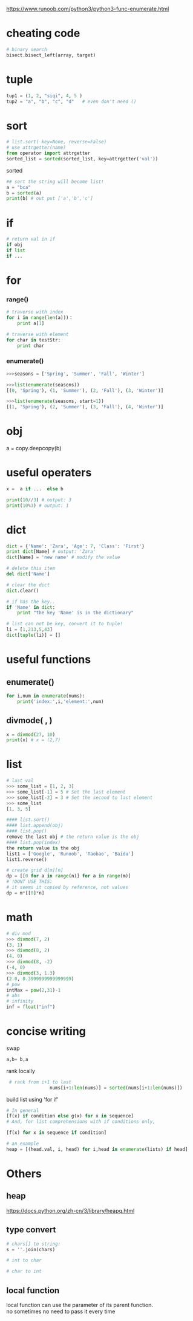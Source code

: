 
https://www.runoob.com/python3/python3-func-enumerate.html
# cheating code
```py
# binary search
bisect.bisect_left(array, target)
```
# tuple
```python
tup1 = (1, 2, "siqi", 4, 5 )
tup2 = "a", "b", "c", "d"   # even don't need ()
```
# sort
```python
# list.sort( key=None, reverse=False)
# use attrgetter(name)
from operator import attrgetter
sorted_list = sorted(sorted_list, key=attrgetter('val'))
```

sorted
```py
## sort the string will become list!
a = "bca"
b = sorted(a)
print(b) # out put ['a','b','c']
```

# if 
```python
# return val in if 
if obj
if list
if ...
```

# for
### range()
```python
# traverse with index
for i in range(len(a)))：
    print a[1]

# traverse with element
for char in testStr:
    print char
```

### enumerate()
```python
>>>seasons = ['Spring', 'Summer', 'Fall', 'Winter']

>>>list(enumerate(seasons))
[(0, 'Spring'), (1, 'Summer'), (2, 'Fall'), (3, 'Winter')]

>>>list(enumerate(seasons, start=1)) 
[(1, 'Spring'), (2, 'Summer'), (3, 'Fall'), (4, 'Winter')]
```
# obj
a = copy.deepcopy(b)

# useful operaters
```python
x =  a if ...  else b
```
```python
print(10//3) # output: 3
print(10%3) # output: 1
```

# dict
``` python
dict = {'Name': 'Zara', 'Age': 7, 'Class': 'First'}
print dict[Name] # output: 'Zara'
dict[Name] = 'new name' # modify the value

# delete this item
del dict['Name'] 

# clear the dict
dict.clear() 

# if has the key..
if 'Name' in dict:
    print "the key 'Name' is in the dictionary"

# list can not be key, convert it to tuple!
li = [1,213,5,43]
dict[tuple(li)] = []
```

# useful functions
## enumerate() 
```python
for i,num in enumerate(nums):
    print('index:',i,'element:',num)
```
## divmode( , )
```python
x = divmod(27, 10)
print(x) # x = (2,7)
```
# list
```py
# last val
>>> some_list = [1, 2, 3]
>>> some_list[-1] = 5 # Set the last element
>>> some_list[-2] = 3 # Set the second to last element
>>> some_list
[1, 3, 5]

#### list.sort()
#### list.append(obj)
#### list.pop()   
remove the last obj # the return value is the obj
#### list.pop(index) 
the return value is the obj
list1 = ['Google', 'Runoob', 'Taobao', 'Baidu']
list1.reverse()
```

```py
# create grid d[m][n]
dp = [[0 for a in range(n)] for a in range(m)]
# !DONT USE THIS:
# it seems it copied by reference, not values 
dp = m*[[0]*n]
```
# math
```python
# div mod
>>> divmod(7, 2)
(3, 1)
>>> divmod(8, 2)
(4, 0)
>>> divmod(8, -2)
(-4, 0)
>>> divmod(3, 1.3)
(2.0, 0.3999999999999999)
# pow 
intMax = pow(2,31)-1 
# abs
# infinity
inf = float("inf")
```

# concise writing 
swap
```python
a,b= b,a
```
rank locally
```python
 # rank from i+1 to last
                nums[i+1:len(nums)] = sorted(nums[i+1:len(nums)])
```

build list using 'for if'
```python
# In general
[f(x) if condition else g(x) for x in sequence]
# And, for list comprehensions with if conditions only,

[f(x) for x in sequence if condition]

# an example
heap = [(head.val, i, head) for i,head in enumerate(lists) if head]
```

# Others
## heap
https://docs.python.org/zh-cn/3/library/heapq.html
## type convert
```py
# chars[] to string:
s = ''.join(chars)

# int to char

# char to int
```
## local function
local function can use the parameter of its parent function.  
no sometimes no need to pass it every time